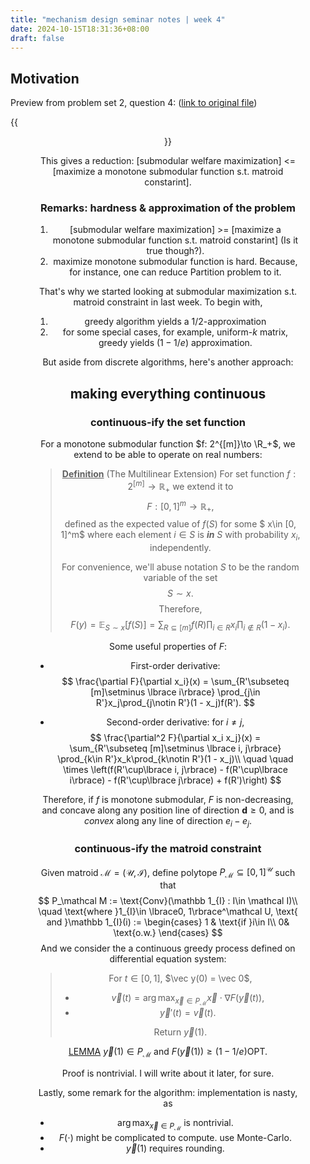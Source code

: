 ```yaml
---
title: "mechanism design seminar notes | week 4"
date: 2024-10-15T18:31:36+08:00
draft: false
---
```


## Motivation

Preview from problem set 2, question 4: ([link to original file](https://www.fuhuthu.com/Mechanism24/ps2.pdf))

{{<figure align="center" src="/seminars/mechanism_seminar_ps4_e4.jpeg" caption="" width="88%">}}

This gives a reduction: [submodular welfare maximization] <= [maximize a monotone submodular function s.t. matroid constarint].

### Remarks: hardness & approximation of the problem

1. [submodular welfare maximization] >= [maximize a monotone submodular function s.t. matroid constarint] (Is it true though?).
2. maximize monotone submodular function is hard. Because, for instance, one can reduce Partition problem to it.

That's why we started looking at submodular maximization s.t. matroid constraint in last week. To begin with,

1. greedy algorithm yields a $1/2$-approximation
2. for some special cases, for example, uniform-$k$ matrix, greedy yields $(1 - 1/e)$ approximation.

But aside from discrete algorithms, here's another approach:

## making everything continuous

### continuous-ify the set function

For a monotone submodular function $f: 2^{[m]}\to \R_+$, we extend to be able to operate on real numbers:

> **<u>Definition</u>** (The Multilinear Extension) For set function $f:2^{[m]}\to \mathbb R_+$ we extend it to
> $$
> F:[0, 1]^m \to \mathbb R_+,
> $$
> defined as the expected value of $f(S)$ for some $ x\in [0, 1]^m$ where each element $i\in S$ is ***in*** $S$ with probability $x_i$, independently.
>
> For convenience, we'll abuse notation $S$ to be the random variable of the set
> $$
> S\sim x.
> $$
> Therefore,
> $$
> F(y) = \mathbb E_{S\sim x} [f(S)] = \sum_{R\subseteq [m]} f(R) \prod_{i\in R}x_i\prod_{i\notin R}(1 - x_i).
> $$

Some useful properties of $F$:

- First-order derivative:
    $$
    \frac{\partial F}{\partial x_i}(x) = \sum_{R'\subseteq [m]\setminus \lbrace i\rbrace} \prod_{j\in R'}x_j\prod_{j\notin R'}(1 - x_j)f(R').
    $$

- Second-order derivative: for $i\ne j$,
    $$
    \frac{\partial^2 F}{\partial x_i x_j}(x) = \sum_{R'\subseteq [m]\setminus \lbrace i, j\rbrace} \prod_{k\in R'}x_k\prod_{k\notin R'}(1 - x_j)\\
    \quad \quad \times \left(f(R'\cup\lbrace i, j\rbrace) - f(R'\cup\lbrace i\rbrace) - f(R'\cup\lbrace j\rbrace) + f(R')\right)
    $$

Therefore, if $f$ is monotone submodular, $F$ is non-decreasing, and concave along any position line of direction $\mathbf d \ge 0$, and is *convex* along any line of direction $e_i - e_j$.

### continuous-ify the matroid constraint

Given matroid $\mathcal M = (\mathcal U, \mathcal I)$, define polytope $P_\mathcal{M} \subseteq [0, 1]^\mathcal{U}$ such that
$$
P_\mathcal M := \text{Conv}(\mathbb 1_{I} : I\in \mathcal I)\\
\quad \text{where }1_{I}\in \lbrace0, 1\rbrace^\mathcal U, \text{ and }\mathbb 1_{I}(i) := \begin{cases}
1 & \text{if }i\in I\\
0& \text{o.w.}
\end{cases}
$$
And we consider the a continuous greedy process defined on differential equation system:

> For $t\in [0, 1]$, $\vec y(0) = \vec 0$,
>
> - $\vec v(t) = \arg\max_{\vec x\in P_\mathcal M}\vec x \cdot \nabla F(\vec y(t))$,
> - $\vec y'(t) = \vec v(t)$.
>
> Return $\vec y(1)$.

<u>LEMMA</u> $\vec y(1)\in P_\mathcal M$ and $F(\vec y(1))\ge (1 - 1/e)\text{OPT}$.

Proof is nontrivial. I will write about it later, for sure.

Lastly, some remark for the algorithm: implementation is nasty, as

- $\arg\max_{\vec x \in P_\mathcal M}$ is nontrivial.
- $F(\cdot)$ might be complicated to compute. use Monte-Carlo.
- $\vec y(1)$ requires rounding.
